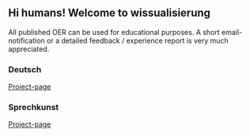 ## Hi humans! Welcome to wissualisierung

All published OER can be used for educational purposes. 
A short email-notification or a detailed feedback / experience report is very much appreciated. 

### Deutsch
[Project-page](https://wissualisierung.github.io/deutsch/)

### Sprechkunst
[Project-page](https://wissualisierung.github.io/sprechkunst/)
